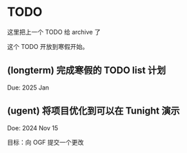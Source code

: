 # TODO

这里把上一个 TODO 给 archive 了

这个 TODO 开放到寒假开始。

## (longterm) 完成寒假的 TODO list 计划

Due: 2025 Jan

## (ugent) 将项目优化到可以在 Tunight 演示

Doe: 2024 Nov 15

目标：向 OGF 提交一个更改
